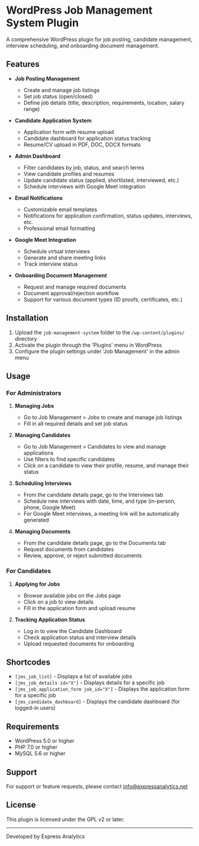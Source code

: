 # WordPress Job Management System Plugin

A comprehensive WordPress plugin for job posting, candidate management, interview scheduling, and onboarding document management.

## Features

- **Job Posting Management**
  - Create and manage job listings
  - Set job status (open/closed)
  - Define job details (title, description, requirements, location, salary range)

- **Candidate Application System**
  - Application form with resume upload
  - Candidate dashboard for application status tracking
  - Resume/CV upload in PDF, DOC, DOCX formats

- **Admin Dashboard**
  - Filter candidates by job, status, and search terms
  - View candidate profiles and resumes
  - Update candidate status (applied, shortlisted, interviewed, etc.)
  - Schedule interviews with Google Meet integration

- **Email Notifications**
  - Customizable email templates
  - Notifications for application confirmation, status updates, interviews, etc.
  - Professional email formatting

- **Google Meet Integration**
  - Schedule virtual interviews
  - Generate and share meeting links
  - Track interview status

- **Onboarding Document Management**
  - Request and manage required documents
  - Document approval/rejection workflow
  - Support for various document types (ID proofs, certificates, etc.)

## Installation

1. Upload the `job-management-system` folder to the `/wp-content/plugins/` directory
2. Activate the plugin through the 'Plugins' menu in WordPress
3. Configure the plugin settings under 'Job Management' in the admin menu

## Usage

### For Administrators

1. **Managing Jobs**
   - Go to Job Management > Jobs to create and manage job listings
   - Fill in all required details and set job status

2. **Managing Candidates**
   - Go to Job Management > Candidates to view and manage applications
   - Use filters to find specific candidates
   - Click on a candidate to view their profile, resume, and manage their status

3. **Scheduling Interviews**
   - From the candidate details page, go to the Interviews tab
   - Schedule new interviews with date, time, and type (in-person, phone, Google Meet)
   - For Google Meet interviews, a meeting link will be automatically generated

4. **Managing Documents**
   - From the candidate details page, go to the Documents tab
   - Request documents from candidates
   - Review, approve, or reject submitted documents

### For Candidates

1. **Applying for Jobs**
   - Browse available jobs on the Jobs page
   - Click on a job to view details
   - Fill in the application form and upload resume

2. **Tracking Application Status**
   - Log in to view the Candidate Dashboard
   - Check application status and interview details
   - Upload requested documents for onboarding

## Shortcodes

- `[jms_job_list]` - Displays a list of available jobs
- `[jms_job_details id="X"]` - Displays details for a specific job
- `[jms_job_application_form job_id="X"]` - Displays the application form for a specific job
- `[jms_candidate_dashboard]` - Displays the candidate dashboard (for logged-in users)

## Requirements

- WordPress 5.0 or higher
- PHP 7.0 or higher
- MySQL 5.6 or higher

## Support

For support or feature requests, please contact info@expressanalytics.net

## License

This plugin is licensed under the GPL v2 or later.

---

Developed by Express Analytics
